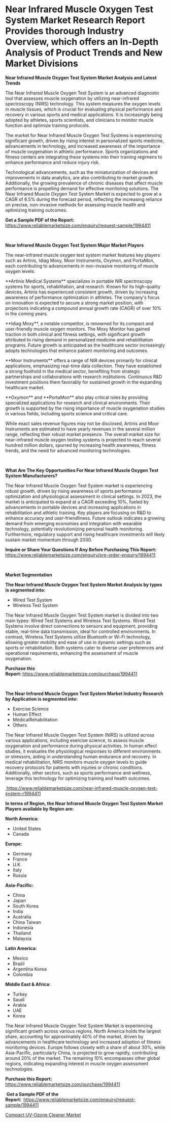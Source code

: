 <p><h1>Near Infrared Muscle Oxygen Test System Market Research Report Provides thorough Industry Overview, which offers an In-Depth Analysis of Product Trends and New Market Divisions</h1></p><p><strong>Near Infrared Muscle Oxygen Test System Market Analysis and Latest Trends</strong></p>
<p><p>The Near Infrared Muscle Oxygen Test System is an advanced diagnostic tool that assesses muscle oxygenation by utilizing near-infrared spectroscopy (NIRS) technology. This system measures the oxygen levels in muscle tissues, which is crucial for evaluating physical performance and recovery in various sports and medical applications. It is increasingly being adopted by athletes, sports scientists, and clinicians to monitor muscle function and optimize training protocols.</p><p>The market for Near Infrared Muscle Oxygen Test Systems is experiencing significant growth, driven by rising interest in personalized sports medicine, advancements in technology, and increased awareness of the importance of muscle oxygenation in athletic performance. Sports organizations and fitness centers are integrating these systems into their training regimens to enhance performance and reduce injury risk.</p><p>Technological advancements, such as the miniaturization of devices and improvements in data analytics, are also contributing to market growth. Additionally, the growing prevalence of chronic diseases that affect muscle performance is propelling demand for effective monitoring solutions. The Near Infrared Muscle Oxygen Test System Market is expected to grow at a CAGR of 6.5% during the forecast period, reflecting the increasing reliance on precise, non-invasive methods for assessing muscle health and optimizing training outcomes.</p></p>
<p><strong>Get a Sample PDF of the Report:&nbsp;</strong> <a href="https://www.reliablemarketsize.com/enquiry/request-sample/1994411?utm_campaign=2337&utm_medium=2&utm_source=Github&utm_content=ia&utm_term=02032025&utm_id=near-infrared-muscle-oxygen-test-system">https://www.reliablemarketsize.com/enquiry/request-sample/1994411</a></p>
<p>&nbsp;</p>
<p><strong>Near Infrared Muscle Oxygen Test System Major Market Players</strong></p>
<p><p>The near-infrared muscle oxygen test system market features key players such as Artinis, Idiag Moxy, Moor Instruments, Oxymon, and PortaMon, each contributing to advancements in non-invasive monitoring of muscle oxygen levels.</p><p>**Artinis Medical Systems** specializes in portable NIR spectroscopy systems for sports, rehabilitation, and research. Known for its high-quality devices, Artinis has experienced consistent growth, driven by increasing awareness of performance optimization in athletes. The company's focus on innovation is expected to secure a strong market position, with projections indicating a compound annual growth rate (CAGR) of over 10% in the coming years.</p><p>**Idiag Moxy**, a notable competitor, is renowned for its compact and user-friendly muscle oxygen monitors. The Moxy Monitor has gained traction in both clinical and fitness settings, with significant growth attributed to rising demand in personalized medicine and rehabilitation programs. Future growth is anticipated as the healthcare sector increasingly adopts technologies that enhance patient monitoring and outcomes.</p><p>**Moor Instruments** offers a range of NIR devices primarily for clinical applications, emphasizing real-time data collection. They have established a strong foothold in the medical sector, benefiting from strategic partnerships and collaborations with research institutions. Continuous R&D investment positions them favorably for sustained growth in the expanding healthcare market.</p><p>**Oxymon** and **PortaMon** also play critical roles by providing specialized applications for research and clinical environments. Their growth is supported by the rising importance of muscle oxygenation studies in various fields, including sports science and critical care.</p><p>While exact sales revenue figures may not be disclosed, Artinis and Moor Instruments are estimated to have yearly revenues in the several million range, reflecting their robust market presence. The overall market size for near-infrared muscle oxygen testing systems is projected to reach several hundred million dollars, spurred by increasing health awareness, fitness trends, and the need for advanced monitoring technologies.</p></p>
<p>&nbsp;</p>
<p><strong>What Are The Key Opportunities For Near Infrared Muscle Oxygen Test System Manufacturers?</strong></p>
<p><p>The Near Infrared Muscle Oxygen Test System market is experiencing robust growth, driven by rising awareness of sports performance optimization and physiological assessment in clinical settings. In 2023, the market is anticipated to expand at a CAGR exceeding 10%, fueled by advancements in portable devices and increasing applications in rehabilitation and athletic training. Key players are focusing on R&D to enhance accuracy and user-friendliness. Future outlook indicates a growing demand from emerging economies and integration with wearable technology, potentially revolutionizing personal health monitoring. Furthermore, regulatory support and rising healthcare investments will likely sustain market momentum through 2030.</p></p>
<p><strong>Inquire or Share Your Questions If Any Before Purchasing This Report:</strong> <a href="https://www.reliablemarketsize.com/enquiry/pre-order-enquiry/1994411?utm_campaign=2337&utm_medium=2&utm_source=Github&utm_content=ia&utm_term=02032025&utm_id=near-infrared-muscle-oxygen-test-system">https://www.reliablemarketsize.com/enquiry/pre-order-enquiry/1994411</a></p>
<p>&nbsp;</p>
<p><strong>Market Segmentation</strong></p>
<p><strong>The Near Infrared Muscle Oxygen Test System Market Analysis by types is segmented into:</strong></p>
<p><ul><li>Wired Test System</li><li>Wireless Test System</li></ul></p>
<p><p>The Near Infrared Muscle Oxygen Test System market is divided into two main types: Wired Test Systems and Wireless Test Systems. Wired Test Systems involve direct connections to sensors and equipment, providing stable, real-time data transmission, ideal for controlled environments. In contrast, Wireless Test Systems utilize Bluetooth or Wi-Fi technology, allowing greater mobility and ease of use in dynamic settings such as sports or rehabilitation. Both systems cater to diverse user preferences and operational requirements, enhancing the assessment of muscle oxygenation.</p></p>
<p><strong>Purchase this Report:&nbsp;</strong><a href="https://www.reliablemarketsize.com/purchase/1994411?utm_campaign=2337&utm_medium=2&utm_source=Github&utm_content=ia&utm_term=02032025&utm_id=near-infrared-muscle-oxygen-test-system">https://www.reliablemarketsize.com/purchase/1994411</a></p>
<p>&nbsp;</p>
<p><strong>The Near Infrared Muscle Oxygen Test System Market Industry Research by Application is segmented into:</strong></p>
<p><ul><li>Exercise Science</li><li>Human Effect</li><li>MedicalRehabilitation</li><li>Others</li></ul></p>
<p><p>The Near Infrared Muscle Oxygen Test System (NIRS) is utilized across various applications, including exercise science, to assess muscle oxygenation and performance during physical activities. In human effect studies, it evaluates the physiological responses to different environments or stressors, aiding in understanding human endurance and recovery. In medical rehabilitation, NIRS monitors muscle oxygen levels to guide recovery protocols for patients with injuries or chronic conditions. Additionally, other sectors, such as sports performance and wellness, leverage this technology for optimizing training and health outcomes.</p></p>
<p><a href="https://www.reliablemarketsize.com/near-infrared-muscle-oxygen-test-system-r1994411?utm_campaign=2337&utm_medium=2&utm_source=Github&utm_content=ia&utm_term=02032025&utm_id=near-infrared-muscle-oxygen-test-system">&nbsp;https://www.reliablemarketsize.com/near-infrared-muscle-oxygen-test-system-r1994411</a></p>
<p><strong>In terms of Region, the Near Infrared Muscle Oxygen Test System Market Players available by Region are:</strong></p>
<p>
    <p> <strong> North America: </strong>
        <ul>
            <li>United States</li>
            <li>Canada</li>
        </ul>
        </p> 
    <p> <strong> Europe: </strong>
        <ul>
            <li>Germany</li>
            <li>France</li>
            <li>U.K.</li>
            <li>Italy</li>
            <li>Russia</li>
        </ul>
        </p> 
    <p> <strong> Asia-Pacific: </strong>
        <ul>
            <li>China</li>
            <li>Japan</li>
            <li>South Korea</li>
            <li>India</li>
            <li>Australia</li>
            <li>China Taiwan</li>
            <li>Indonesia</li>
            <li>Thailand</li>
            <li>Malaysia</li>
        </ul>
        </p> 
    <p> <strong> Latin America: </strong>
        <ul>
            <li>Mexico</li>
            <li>Brazil</li>
            <li>Argentina Korea</li>
            <li>Colombia</li>
        </ul>
        </p> 
    <p> <strong> Middle East & Africa: </strong>
        <ul>
            <li>Turkey</li>
            <li>Saudi</li>
            <li>Arabia</li>
            <li>UAE</li>
            <li>Korea</li>
        </ul>
    </p>
    </p>
<p><p>The Near Infrared Muscle Oxygen Test System Market is experiencing significant growth across various regions. North America holds the largest share, accounting for approximately 40% of the market, driven by advancements in healthcare technology and increased adoption of fitness monitoring devices. Europe follows closely with a share of about 30%, while Asia-Pacific, particularly China, is projected to grow rapidly, contributing around 20% of the market. The remaining 10% encompasses other global regions, indicating expanding interest in muscle oxygen assessment technologies.</p></p>
<p><strong>Purchase this Report: </strong><a href="https://www.reliablemarketsize.com/purchase/1994411?utm_campaign=2337&utm_medium=2&utm_source=Github&utm_content=ia&utm_term=02032025&utm_id=near-infrared-muscle-oxygen-test-system">https://www.reliablemarketsize.com/purchase/1994411</a></p>
<p>&nbsp;<strong>Get a Sample PDF of the Report:&nbsp;&nbsp;</strong><a href="https://www.reliablemarketsize.com/enquiry/request-sample/1994411?utm_campaign=2337&utm_medium=2&utm_source=Github&utm_content=ia&utm_term=02032025&utm_id=near-infrared-muscle-oxygen-test-system">https://www.reliablemarketsize.com/enquiry/request-sample/1994411</a></p>
<p><strong></strong></p>
<p><p><a href="https://github.com/lehumiston1971679/Market-Research-Report-List-1/blob/main/compact-uv-ozone-cleaner-market.md?utm_campaign=2337&utm_medium=2&utm_source=Github&utm_content=ia&utm_term=02032025&utm_id=near-infrared-muscle-oxygen-test-system">Compact UV-Ozone Cleaner Market</a></p></p>